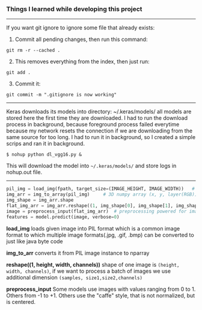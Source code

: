 ### Things I learned while developing this project

------------
If you want git ignore to ignore some file that already exists:
1. Commit all pending changes, then run this command:
```
git rm -r --cached .
```
2. This removes everything from the index, then just run:
```
git add .
```
3. Commit it:
```
git commit -m ".gitignore is now working"
```
-----------
Keras downloads its models into directory: 
~/.keras/models/ 
all models are stored here the first time they are downloaded.
I had to run the download process in background, because foreground process failed
everytime because my network resets the connection if we are downloading 
from the same source for too long. I had to run it in background, so I created a simple scrips 
and ran it in background.
```
$ nohup python dl_vgg16.py &
```
This will download the model into `~/.keras/models/` and store logs in nohup.out file.

------------------

```python
pil_img = load_img(fpath, target_size=(IMAGE_HEIGHT, IMAGE_WIDTH))   # load an img in Python Imaging Library(PIL) format
img_arr = img_to_array(pil_img)     # 3D numpy array (x, y, layer(RGB))
img_shape = img_arr.shape
flat_img_arr = img_arr.reshape((1, img_shape[0], img_shape[1], img_shape[2]))
image = preprocess_input(flat_img_arr)  # preprocessing powered for imagenet
features = model.predict(image, verbose=0)
```
**load_img** loads given image into PIL format which is a common image format to which multiple image formats(.jpg, .gif, .bmp) can be converted to just like java byte code

**img_to_arr** converts it from PIL image instance to nparray

**reshape((1, height, width, channels))** shape of one image is `(height, width, channels)`, if we want to process a batch of images we use additional dimension `(samples, size1,size2,channels)` 

**preprocess_input** Some models use images with values ranging from 0 to 1. Others from -1 to +1. Others use the "caffe" style, that is not normalized, but is centered.